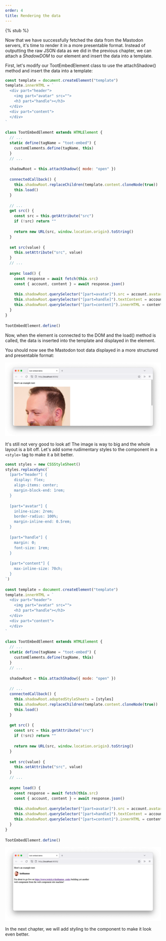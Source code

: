 ```yaml
---
order: 4
title: Rendering the data
---
```


{% stub %}

Now that we have successfully fetched the data from the Mastodon servers, it's time to render it in a more presentable
format. Instead of outputting the raw JSON data as we did in the previous chapter, we can attach a _ShadowDOM_ to our
element and insert the data into a template.

First, let's modify our TootEmbedElement class to use the attachShadow() method and insert the data into a template:

```js
const template = document.createElement("template")
template.innerHTML = `
  <div part="header">
    <img part="avatar" src="">
    <h3 part="handle"></h3>
  </div>
  <div part="content">
  </div>
`

class TootEmbedElement extends HTMLElement {
  // ...
  static define(tagName = "toot-embed") {
    customElements.define(tagName, this)
  }
  // ...

  shadowRoot = this.attachShadow({ mode: "open" })

  connectedCallback() {
    this.shadowRoot.replaceChildren(template.content.cloneNode(true))
    this.load()
  }

  // ...
  get src() {
    const src = this.getAttribute("src")
    if (!src) return ""

    return new URL(src, window.location.origin).toString()
  }

  set src(value) {
    this.setAttribute("src", value)
  }
  // ...

  async load() {
    const response = await fetch(this.src)
    const { account, content } = await response.json()

    this.shadowRoot.querySelector("[part=avatar]").src = account.avatar
    this.shadowRoot.querySelector("[part=handle]").textContent = account.display_name
    this.shadowRoot.querySelector("[part=content]").innerHTML = content
  }
}

TootEmbedElement.define()
```

Now, when the element is connected to the DOM and the load() method is called, the data is inserted into the template
and displayed in the element.

You should now see the Mastodon toot data displayed in a more structured and presentable format:

![A browser screenshot showing the toot-embed component at it's current stage. The example page reads: "Here's an example toot: " followed by a display of the Mastodon toot data including the avatar image, display name, and toot content.](/images/tutorials/mastodon-toot-embed/fig3.png)

It's still not very good to look at! The image is way to big and the whole layout is a bit off. Let's add some
rudimentary styles to the component in a `<style>` tag to make it a bit better.

```js
const styles = new CSSStyleSheet()
styles.replaceSync(`
  [part="header"] {
    display: flex;
    align-items: center;
    margin-block-end: 1rem;
  }

  [part="avatar"] {
    inline-size: 2rem;
    border-radius: 100%;
    margin-inline-end: 0.5rem;
  }

  [part="handle"] {
    margin: 0;
    font-size: 1rem;
  }
  
  [part="content"] {
    max-inline-size: 70ch;
  }
`)

const template = document.createElement("template")
template.innerHTML = `
  <div part="header">
    <img part="avatar" src="">
    <h3 part="handle"></h3>
  </div>
  <div part="content">
  </div>
`

class TootEmbedElement extends HTMLElement {
  // ...
  static define(tagName = "toot-embed") {
    customElements.define(tagName, this)
  }
  // ...

  shadowRoot = this.attachShadow({ mode: "open" })

  // ...
  connectedCallback() {
    this.shadowRoot.adoptedStyleSheets = [styles]
    this.shadowRoot.replaceChildren(template.content.cloneNode(true))
    this.load()
  }

  get src() {
    const src = this.getAttribute("src")
    if (!src) return ""

    return new URL(src, window.location.origin).toString()
  }

  set src(value) {
    this.setAttribute("src", value)
  }
  // ...

  async load() {
    const response = await fetch(this.src)
    const { account, content } = await response.json()

    this.shadowRoot.querySelector("[part=avatar]").src = account.avatar
    this.shadowRoot.querySelector("[part=handle]").textContent = account.display_name
    this.shadowRoot.querySelector("[part=content]").innerHTML = content
  }
}

TootEmbedElement.define()
```

![A browser screenshot showing the toot-embed component at it's current stage. The example page reads: "Here's an example toot: " followed by a display of the Mastodon toot data including the avatar image, display name, and toot content. The component has been given some rudamentary layouting.](/images/tutorials/mastodon-toot-embed/fig4.png)

In the next chapter, we will add styling to the component to make it look even better.
